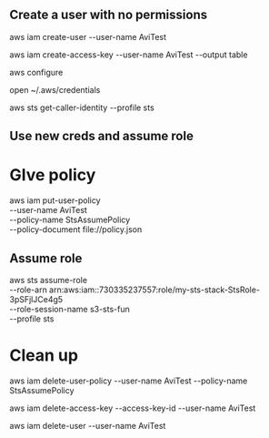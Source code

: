 ## Create a user with no permissions

aws iam create-user --user-name AviTest

aws iam create-access-key --user-name AviTest --output table

aws configure

open ~/.aws/credentials

aws sts get-caller-identity --profile sts

## Use new creds and assume role

# GIve policy

aws iam put-user-policy \
--user-name AviTest \
--policy-name StsAssumePolicy \
--policy-document file://policy.json


## Assume role

aws sts assume-role \
    --role-arn arn:aws:iam::730335237557:role/my-sts-stack-StsRole-3pSFjlJCe4g5 \
    --role-session-name s3-sts-fun \
    --profile sts

# Clean up

aws iam delete-user-policy --user-name AviTest --policy-name StsAssumePolicy

aws iam delete-access-key --access-key-id  --user-name AviTest

aws iam delete-user --user-name AviTest

